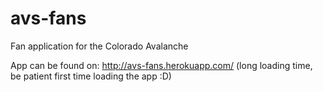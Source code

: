 # avs-fans
Fan application for the Colorado Avalanche 

App can be found on: http://avs-fans.herokuapp.com/ (long loading time, be patient first time loading the app :D)